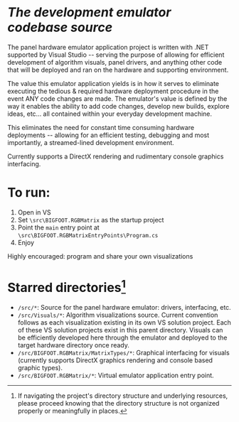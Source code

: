 # *The development emulator codebase source* 
The panel hardware emulator application project is written with .NET supported by Visual Studio -- serving the purpose of allowing for efficient development of algorithm visuals, panel drivers, and anything other code that will be deployed and ran on the hardware and supporting environment. 

The value this emulator application yields is in how it serves to eliminate executing the tedious & required hardware deployment procedure in the event ANY code changes are made. The emulator's value is defined by the way it enables the ability to add code changes, develop new builds, explore ideas, etc... all contained within your everyday development machine. 

This eliminates the need for constant time consuming hardware deployments -- allowing for an efficient testing, debugging and most importantly, a streamed-lined development environment.

Currently supports a DirectX rendering and rudimentary console graphics interfacing.

# To run:
1. Open in VS
2. Set `\src\BIGFOOT.RGBMatrix` as the startup project
3. Point the `main` entry point at `\src\BIGFOOT.RGBMatrixEntryPoints\Program.cs`
4. Enjoy

Highly encouraged: program and share your own visualizations

# Starred directories[^1]

- `/src/*`: Source for the panel hardware emulator: drivers, interfacing, etc.
- `/src/Visuals/*`: Algorithm visualizations source. Current convention follows as each visualization existing in its own VS solution project. Each of these VS solution projects exist in this parent directory. Visuals can be efficiently developed here through the emulator and deployed to the target hardware directory once ready.
- `/src/BIGFOOT.RGBMatrix/MatrixTypes/*`: Graphical interfacing for visuals (currently supports DirectX graphics rendering and console based graphic types).
- `/src/BIGFOOT.RGBMatrix/*`: Virtual emulator application entry point.

[^1]: If navigating the project's directory structure and underlying resources, please proceed knowing that the directory structure is not organized properly or meaningfully in places.